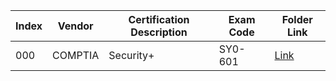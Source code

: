 | Index | Vendor | Certification Description | Exam Code | Folder Link |
|--------|--------|--------|--------|--------|
|000| COMPTIA | Security+ | SY0-601 | [Link](https://github.com/denismapa/certification-study/tree/main/00-SY0-601_security_plus) |